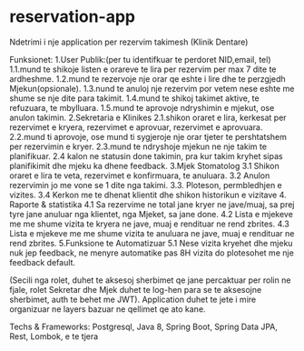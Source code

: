 # reservation-app
Ndetrimi i nje application per rezervim takimesh (Klinik Dentare)

Funksionet:
1.User Publik:(per tu identifkuar te perdoret NID,email, tel)
1.1.mund te shikoje listen e orareve te lira per rezervim per max 7 dite te ardheshme.
1.2.mund te rezervoje nje orar qe eshte i lire dhe te perzgjedh Mjekun(opsionale).
1.3.nund te anuloj nje rezervim por vetem nese eshte me shume se nje dite para takimit.
1.4.mund te shikoj takimet aktive, te refuzuara, te mbylluara.
1.5.mund te aprovoje ndryshimin e mjekut, ose anulon takimin.
2.Sekretaria e Klinikes
2.1.shikon oraret e lira, kerkesat per rezervimet e kryera, rezervimet e aprovuar, rezervimet e aprovuara.
2.2.mund ti aprovoje, ose mund ti sygjeroje nje orar tjeter te pershtatshem per rezervimin e kryer.
2.3.mund te ndryshoje mjekun ne nje takim te planifikuar.
2.4 kalon ne statusin done takimin, pra kur takim kryhet sipas planifikimit dhe mjeku ka dhene feedback.
3.Mjek Stomatolog
3.1 Shikon oraret e lira te veta, rezervimet e konfirmuara, te anuluara.
3.2 Anulon rezervimin jo me vone se 1 dite nga takimi.
3.3. Ploteson, permbledhjen e vizites.
3.4 Kerkon me te dhenat klientit dhe shikon historikun e vizitave
4. Raporte & statistika
4.1 Sa rezervime ne total  jane kryer ne jave/muaj, sa prej tyre jane anuluar nga klientet, nga Mjeket, sa jane done.
4.2 Lista e mjekeve me me shume vizita te kryera ne jave, muaj e rendituar ne rend zbrites.
4.3 Lista e mjekeve me me shume vizita te anuluara ne jave, muaj e rendituar ne rend zbrites.
5.Funksione te Automatizuar
5.1 Nese vizita kryehet dhe mjeku nuk jep feedback, ne menyre automatike pas 8H vizita do plotesohet me nje feedback default.



(Secili nga rolet, duhet te aksesoj sherbimet qe jane percaktuar per rolin ne fjale, rolet Sekretar dhe Mjek duhet te log-hen para se te aksesojne sherbimet, auth te behet me JWT).
Application duhet te jete i mire organizuar ne layers bazuar ne qellimet qe ato kane.



Techs & Frameworks:
Postgresql, Java 8, Spring Boot, Spring Data JPA,  Rest, Lombok, e te tjera
